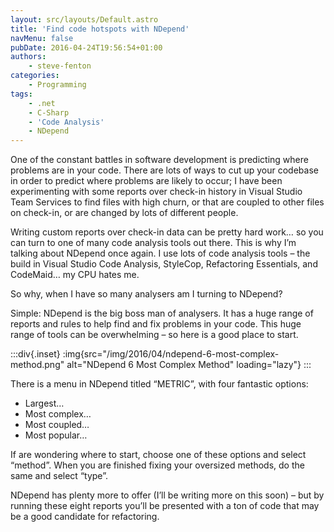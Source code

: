 ```yaml
---
layout: src/layouts/Default.astro
title: 'Find code hotspots with NDepend'
navMenu: false
pubDate: 2016-04-24T19:56:54+01:00
authors:
    - steve-fenton
categories:
    - Programming
tags:
    - .net
    - C-Sharp
    - 'Code Analysis'
    - NDepend
---
```


One of the constant battles in software development is predicting where problems are in your code. There are lots of ways to cut up your codebase in order to predict where problems are likely to occur; I have been experimenting with some reports over check-in history in Visual Studio Team Services to find files with high churn, or that are coupled to other files on check-in, or are changed by lots of different people.

Writing custom reports over check-in data can be pretty hard work… so you can turn to one of many code analysis tools out there. This is why I’m talking about NDepend once again. I use lots of code analysis tools – the build in Visual Studio Code Analysis, StyleCop, Refactoring Essentials, and CodeMaid… my CPU hates me.

So why, when I have so many analysers am I turning to NDepend?

Simple: NDepend is the big boss man of analysers. It has a huge range of reports and rules to help find and fix problems in your code. This huge range of tools can be overwhelming – so here is a good place to start.

:::div{.inset}
:img{src="/img/2016/04/ndepend-6-most-complex-method.png" alt="NDepend 6 Most Complex Method" loading="lazy"}
:::

There is a menu in NDepend titled “METRIC”, with four fantastic options:

- Largest…
- Most complex…
- Most coupled…
- Most popular…

If are wondering where to start, choose one of these options and select “method”. When you are finished fixing your oversized methods, do the same and select “type”.

NDepend has plenty more to offer (I’ll be writing more on this soon) – but by running these eight reports you’ll be presented with a ton of code that may be a good candidate for refactoring.